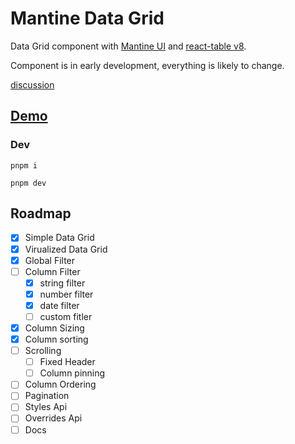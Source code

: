 # Mantine Data Grid

Data Grid component with [Mantine UI](https://mantine.dev/) and [react-table v8](https://tanstack.com/table/v8/).

Component is in early development, everything is likely to change.

[discussion](https://github.com/mantinedev/mantine/discussions/1057)

## [Demo](https://kuechlin.github.io/mantine-data-grid/)

### Dev

    pnpm i

    pnpm dev

## Roadmap

-   [x] Simple Data Grid
-   [x] Virualized Data Grid
-   [x] Global Filter
-   [ ] Column Filter
    -   [x] string filter
    -   [x] number filter
    -   [x] date filter
    -   [ ] custom fitler
-   [x] Column Sizing
-   [x] Column sorting
-   [ ] Scrolling
    -   [ ] Fixed Header
    -   [ ] Column pinning
-   [ ] Column Ordering
-   [ ] Pagination
-   [ ] Styles Api
-   [ ] Overrides Api
-   [ ] Docs
